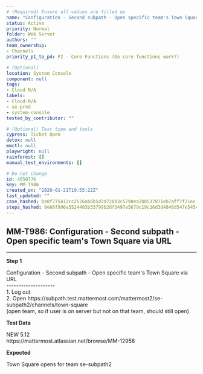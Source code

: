 ```yaml
---
# (Required) Ensure all values are filled up
name: "Configuration - Second subpath - Open specific team's Town Square via URL"
status: Active
priority: Normal
folder: Web Server
authors: ""
team_ownership: 
- Channels
priority_p1_to_p4: P2 - Core Functions (Do core functions work?)

# (Optional)
location: System Console
component: null
tags: 
- Cloud N/A
labels: 
- Cloud-N/A
- se-prod
- system-console
tested_by_contributor: ""

# (Optional) Test type and tools
cypress: Ticket Open
detox: null
mmctl: null
playwright: null
rainforest: []
manual_test_environments: []

# Do not change
id: 4050776
key: MM-T986
created_on: "2020-01-21T19:55:22Z"
last_updated: ""
case_hashed: ba0f775413cc2526ab6b5d3d728b3c5790ea2b8537871eb7aff7f21ec1410aad8e44ebf510a836fd59f5f1bf7d59a4dd
steps_hashed: 9e66f990a5524403b33799b2df3497e5679c19c16d3d4846d547e545edfdfb6e0000d5ee3210e184639a995b7ddc0da7
---
```


<!-- (Auto-generated) Based on frontmatter's "key" and "name" -->

## MM-T986: Configuration - Second subpath - Open specific team's Town Square via URL

---

**Step 1**

Configuration - Second subpath - Open specific team's Town Square via URL\
\--------------------\
1\. Log out\
2\. Open https\://subpath.test.mattermost.com/mattermost2/se-subpath2/channels/town-square\
(open team, so if user is on server but not on that team, should still open)

**Test Data**

NEW 5.12\
https\://mattermost.atlassian.net/browse/MM-12958

**Expected**

Town Square opens for team se-subpath2

